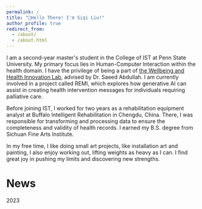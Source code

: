```yaml
---
permalink: /
title: "👋Hello There! I'm Siqi Liu!"
author_profile: true
redirect_from: 
  - /about/
  - /about.html
---
```




I am a second-year master's student in the College of IST at Penn State University. My primary focus lies in Human-Computer Interaction within the health domain. I have the privilege of being a part of [the Wellbeing and Health Innovation Lab](https://whilab.org/), advised by Dr. Saeed Abdullah. I am currently involved in a project called REMI, which explores how generative AI can assist in creating health intervention messages for individuals requiring palliative care.

Before joining IST, I worked for two years as a rehabilitation equipment analyst at Buffalo Intelligent Rehabilitation in Chengdu, China. There, I was responsible for transforming and processing data to ensure the completeness and validity of health records. I earned my B.S. degree from Sichuan Fine Arts Institute.

In my free time, I like doing small art projects, like installation art and painting, I also enjoy working out, lifting weights as heavy as I can. I find great joy in pushing my limits and discovering new strengths.


News
======
2023